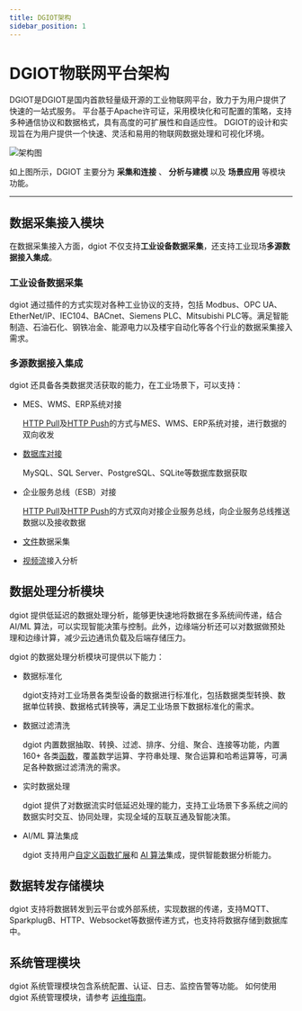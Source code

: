 ```yaml
---
title: DGIOT架构
sidebar_position: 1
---
```


# DGIOT物联网平台架构

DGIOT是DGIOT是国内首款轻量级开源的工业物联网平台，致力于为用户提供了快速的一站式服务。
平台基于Apache许可证，采用模块化和可配置的策略，支持多种通信协议和数据格式，具有高度的可扩展性和自适应性。
DGIOT的设计和实现旨在为用户提供一个快速、灵活和易用的物联网数据处理和可视化环境。

![架构图](https://dgiot-1253666439.cos.ap-shanghai-fsi.myqcloud.com/dgiot_enterprise/zh/architect.png "架构图")

如上图所示，DGIOT 主要分为 **采集和连接** 、 **分析与建模** 以及 **场景应用** 等模块功能。

---

## 数据采集接入模块

在数据采集接入方面，dgiot 不仅支持**工业设备数据采集**，还支持工业现场**多源数据接入集成**。

### 工业设备数据采集

dgiot 通过插件的方式实现对各种工业协议的支持，包括 Modbus、OPC UA、EtherNet/IP、IEC104、BACnet、Siemens PLC、Mitsubishi PLC等。满足智能制造、石油石化、钢铁冶金、能源电力以及楼宇自动化等各个行业的数据采集接入需求。

### 多源数据接入集成
dgiot 还具备各类数据灵活获取的能力，在工业场景下，可以支持：

- MES、WMS、ERP系统对接

  [HTTP Pull](../streaming-processing/http_pull.md)及[HTTP Push](../streaming-processing/http_push.md)的方式与MES、WMS、ERP系统对接，进行数据的双向收发

- [数据库对接](../streaming-processing/sql.md)

  MySQL、SQL Server、PostgreSQL、SQLite等数据库数据获取

- 企业服务总线（ESB）对接

  [HTTP Pull](../streaming-processing/http_pull.md)及[HTTP Push](../streaming-processing/http_push.md)的方式双向对接企业服务总线，向企业服务总线推送数据以及接收数据

- [文件](../streaming-processing/file.md)数据采集

- [视频流](../streaming-processing/video.md)接入分析

## 数据处理分析模块

dgiot 提供低延迟的数据处理分析，能够更快速地将数据在多系统间传递，结合 AI/ML 算法，可以实现智能决策与控制。此外，边缘端分析还可以对数据做预处理和边缘计算，减少云边通讯负载及后端存储压力。

dgiot 的数据处理分析模块可提供以下能力：

- 数据标准化

  dgiot支持对工业场景各类型设备的数据进行标准化，包括数据类型转换、数据单位转换、数据格式转换等，满足工业场景下数据标准化的需求。

- 数据过滤清洗

  dgiot 内置数据抽取、转换、过滤、排序、分组、聚合、连接等功能，内置 160+ 各类[函数](../streaming-processing/sqls/functions/overview.md)，覆盖数学运算、字符串处理、聚合运算和哈希运算等，可满足各种数据过滤清洗的需求。

- 实时数据处理

  dgiot 提供了对数据流实时低延迟处理的能力，支持工业场景下多系统之间的数据实时交互、协同处理，实现全域的互联互通及智能决策。

- AI/ML 算法集成

  dgiot 支持用户[自定义函数扩展](../streaming-processing/extension.md)和 [AI 算法](../streaming-processing/portable_python.md)集成，提供智能数据分析能力。


## 数据转发存储模块

dgiot 支持将数据转发到云平台或外部系统，实现数据的传递，支持MQTT、SparkplugB、HTTP、Websocket等数据传递方式，也支持将数据存储到数据库中。


## 系统管理模块

dgiot 系统管理模块包含系统配置、认证、日志、监控告警等功能。
如何使用dgiot 系统管理模块，请参考 [运维指南](../admin/introduction.md)。